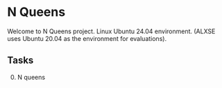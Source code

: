 # N Queens

Welcome to N Queens project. Linux Ubuntu 24.04 environment. (ALXSE uses Ubuntu 20.04 as the environment for evaluations).


## Tasks

0. N queens
